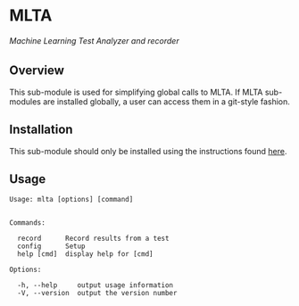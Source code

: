 # MLTA
###### Machine Learning Test Analyzer and recorder

## Overview
This sub-module is used for simplifying global calls to MLTA.
If MLTA sub-modules are installed globally, a user can access them in a git-style fashion.

## Installation
This sub-module should only be installed using the instructions found [here](../modules/MLTA#installation).
## Usage
``` shell
Usage: mlta [options] [command]


Commands:

  record      Record results from a test
  config      Setup
  help [cmd]  display help for [cmd]

Options:

  -h, --help     output usage information
  -V, --version  output the version number
```
